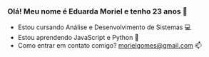 ### Olá! Meu nome é Eduarda Moriel e tenho 23 anos 👋
- Estou cursando Análise e Desenvolvimento de Sistemas 💻
- Estou aprendendo JavaScript e Python 💜
- Como entrar em contato comigo? morielgomes@gmail.com 📫 

<!---
eduardamoriel/eduardamoriel is a ✨ special ✨ repository because its `README.md` (this file) appears on your GitHub profile.
You can click the Preview link to take a look at your changes.
--->
